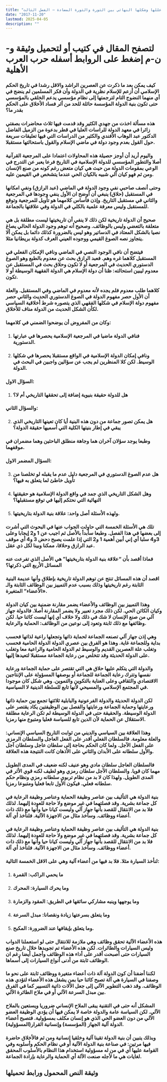 ```yaml
---
title: "حرب العرب الأهلية، عللها وشكلها النهائي بين الثورة والثورة المضادة – الفصل الثالث"
date: "2017-11-20"
lastmod: 2025-04-05
description: ""
---
```

# **لتصفح المقال في كتيب أو لتحميل وثيقة و-ن-م إضغط على الروابط أسفله** **حرب العرب الأهلية**

### كيف يمكن بعد ما ذكرت عن العصرين الراشد والاقل رشدا في تاريخ الحكم الإسلامي أن أزعم للإسلام نظرية في الدولة وأن فكر المسلمين لم ينضج في أي منهما النضوج التام لترجمتها إلى نظام مؤسسي يدعم الخلقي بالمؤسسي حتى تكون بنية الدولة المؤسسة حائلة للحد من أثر فساد الأخلاق على الحكم بقدر ما؟

### هذه مسألة اخذت من جهدي الكثير وقد قدمت فيها ثلاث محاضرات بصفتي زائرا في معهد الدولة للراسات العليا في قطر بدعوة من الزميل الفاضل الدكتور عبد الوهاب الأفندي والكثير من الدراسات التي فيها تعليقات سريعة حول القول بعدم وجود دولة في ماضي الإسلام والقول باستحالتها مستقبلا.

### واليوم أريد أن أوجز حصيلة هذه المحاولات اعتمادا على المرجعية القرآنية أصلا والتطور المؤسسي للدولة الإسلامية في التاريخ فرعا يعبر عن التدرج في الوعي بمقومات الدولة من حيث هي كيان متعض رغم كونه من صنع الإنسان ومن ثم فهو كيان آلي شبيه بالكيان الحي عندما يتشخص في القيمين عليه.

### وحتى أنصف صاحبي نفي وجود الدولة في الماضي (عبد الرازق) ونفي امكانها في المستقبل (حلاق) ينبغي أن أوضح ان الأول ينفي وجودها في المرجعية والثاني في مستقبل التاريخ. وإذن فأساس كلامهما هو تأويل للمرجعية وتوقع للمستقبل وليس معرفة علمية بالكلي في الدولة وفي علاقتها بالجماعة.

### صحيح أن الدولة تاريخية لكن ذلك لا ينفي أن تاريخيتها ليست مطلقة بل هي متعلقة بالتعضي وليس بالوظائف. وصحيح أنه توهم وجود الدولة الحالي يصاغ نصيا بالشكل المعتاد في الدساتير وهو ليس بالضرورة كذلك دائما بل يمكن ألا يتجاوز نصه الصوغ القيمي ووجوده العيني العرف كدولة بريطانيا مثلا.

### فيتضح أن نافي الوجود النصي في الماضي ونافي الإمكان الفعلي في المستقبل كلاهما غره وهم. فعبد الرازق بحث عن معدوم بالطبع وهو الصوغ الدستوري الحديث في المرجعية أو لا تكون وحلاق بحث في المستقبل عن معدوم ليبين استحالته: ظنا أن دولة الإسلام هي الدولة الفقهية الوسيطة أو لا تكون.

### كلاهما طلب معدوم فلم يجده لأنه معدوم في الماضي وفي المستقبل. والعلة أن الأول حصر مفهوم الدولة في الصوغ الدستوري الحديث والثاني حصر مفهوم دولة الإسلام في شكلها الفقهي الذي يتصوره شرط أخلاقية السياسي لكأن الشكل الحديث من الدولة مناف للأخلاق.

### وكان من المفروض أن يوضحوا الضمني في كلامهما:

1. ### فنافي الدولة ماضيا في المرجعية الإسلامية يحصرها في عبارتها الدستورية.
2. ### ونافي إمكان الدولة الإسلامية في الواقع مستقبلا يحصرها في شكلها الوسيط. لكن كلا المنظرين لم يجب عن سؤالين واجبين في البحث في الدولة.

### السؤال الاول:

1. ### هل للدولة حقيقة بنيوية إضافة إلى تحققها التاريخي أم لا؟

### والسؤال الثاني:

2. ### هل يمكن تصور جماعة من دون هذه البنية أيا كان تعينها التاريخي الذي يبقي في إطار بنيتها الكلية التي أسميها حقيقة الدولة؟

### وطبعا يوجد سؤلان آخران هما وجاهة منطلق الباحثين وهما مضمران في موقفهما.

### السؤال المضمر الاول:

3. ### هل عدم الصوغ الدستوري في المرجعية دليل عدم ما يقبله لو تخلصنا من تأويل خاطئ لما يتعلق به فيها؟
4. ### وهل الشكل التاريخي الذي جمد في واقع الدولة الإسلامية هو حقيقتها النهائية التي نحتكم إليها في توقع مستقبلها؟
5. ### ولهذه الأسئلة أصل واحد: علاقة بنية الدولة بتاريخيتها.

### تلك هي الأسئلة الخمسة التي حاولت الجواب عنها في البحوث التي أشرت إلى بعضها في هذا الفصل. وطبعا سأبدأ بالأصل ثم اجيب عن 1 و2 إيجابا وعلى 3و4 سلبا أي إني أبين أهمية 1 و2 التي إذا علمت يصبح دحض 3 و4 أي موقف عبد الرازق وحلاقا، ممكنا وبينا لكل ذي عقل.

### فماذا أقصد بأن “علاقة بنية الدولة بتاريخيتها” هي الأصل الذي تفرعت عنه المسائل الأربع التي ذكرتها؟

### اقصد أن هذه المسائل تنتج عن توهم الدولة تاريخية بإطلاق وأنها عديمة البنية الثابتة رغم تاريخيتها وذلك بسبب عدم التمييز بين الوظائف الثابتة والـ «الأعضاء” المتغيرة.

### وهذا التمييز بين الوظائف والأعضاء يضمر مقارنة ضمنية بين كيان الدولة وكيان الكائن الحي. لكن ذلك مجرد تعبير ولا يضمر المقارنة أصلا. فالدولة جهاز آلي من صنع الإنسان لا شك في ذلك ولا خلاف أي إنها ليست كائنا حيا. لكن وظائفها مع ذلك ثابتة وتعود إلى نوعين من الوظائف: الحماية والرعاية.

### وهي إذن جهاز آلي تصنعه الجماعة لحماية ذاتها وتجعلها راعية لذاتها فحسب بداية وللجماعة غاية. وهذا هو الفرق بين عصري الدولة الدولة الحامية فحسب وتغلب علة العصرين القديم والوسيط ثم الدولة الحامية والراعية معا وتغلب على الدولة الحديثة وقد تتخلص من رعاية الجماعة مستقبلا لتعيدها إليها.

### والدولة التي يتكلم عليها حلاق هي التي تقتصر على حماية الجماعة ورعاية نفسها وتترك رعاية الجماعة للجماعة أو بوصفها المسؤولة على الإنتاجين الاقتصادي والثقافي وعلى العناية بالتكوين والتموين. وهي شكل كان موجودا في المجتمع الإسلامي والمسيحي لأنها تابع للسلطة الدينية لا السياسية.

### لكن الدولة الحديثة والدولة الفرعونية والبابلية ثلاثتها تجمع بين حماية ذاتها ورعايتها وحماية الجماعة ورعايتها والفصل بين الوظيفتين يكاد يقتصر على الدولة الوسيطة. والحقيقة حتى في الدولة الوسيطة لم تكن الرعاية مطلقة الاستقلال عن الحماية لأن الدين تابع للسياسة فعليا ومتبوع منها رمزيا.

### وهذا العلاقة بين السياسي والديني من ثوابت التاريخ السياسي الإنساني: والعلة معلومة. فالسلطان الفعلي أقدر على الفعل العاجل والسلطان الرمزي على الفعل الآجل. ولما كان الحكم بحاجة إلى سلطان عاجل وسلطان آجل والأول سلطانه على الأبدان والثاني على الأذهان كانت النتيجة هذه العلاقة.

### فالسلطان العاجل سلطان مادي وهو عنيف لكنه ضعيف في المدى الطويل مهما كان قويا. والسلطان الآجل سلطان رمزي وهو لطيف لكنه قوي الأثر في المدى الطويل. ولهذا كان لا بد من نظام تربوي سلطانه رمزي ونظام حكم سلطانه فعلي. فيكون الأول تابعا فعليا ومتبوعا رمزيا.

### بنية الدولة هي التأليف بين عناصر وظيفة الحماية وعناصر وظيفة الرعاية في كل جماعة بشرية. وقد فصلتهما في غير موضع ولا حاجة للعودة إليهما. لذلك فلا بد من الانتقال للقصد بأنها جهاز آلي وليست كيانا حيا وأنها مع ذلك ذات أعضاء ووظائف. وسآخذ مثال من الاجهزة الآلية. فلنأخذ أي آلة.

### بنية الدولة هي التأليف بين عناصر وظيفة الحماية وعناصر وظيفة الرعاية في كل جماعة بشرية. وقد فصلتهما في غير موضع ولا حاجة للعودة إليهما. لذلك فلا بد من الانتقال للقصد بأنها جهاز آلي وليست كيانا حيا وأنها مع ذلك ذات أعضاء ووظائف. وسآخذ مثال من الاجهزة الآلية. فلنأخذ أي آلة.

### لنأخذ السيارة مثلا. فلا بد فيها من أعضاء آلية وهي على الاقل الخمسة التالية:

1. ### ما يحمي الراكب: القمرة
2. ### وما يحرك السيارة: المحرك
3. ### وما يوجهها وينبه مشاركي سائقها في الطريق: المقود والزمارة
4. ### وما يتعلق بسرعتها زيادة ونقصانا: مبدل السرعة
5. ### وما يتعلق بإيقافها عند الضرورة: المكبح.

### هذه الأعضاء الآلية تحقق وظائف وهي ملازمة للانتقال حتى لو استعملنا الدواب وليس السيارات والطائرات. لكن هذه الأعضاء تم تجويدها خلال تاريخ صنع السيارات حتى أصبحت أقدر على أداء هذه الوظائف وأجمل أيضا رغم ان الوظائف ثابتة من أدنى أنواع السيارات إلى أسماها.

### لكننا أضفنا أن كون الدولة آلة ذات أعضاء متغيرة ووظائف ثابتة على نحو ما وصفنا في السيارة هي آلة تصبح كائنا حيا بمن يشغل هذه الأعضاء لتؤدي هذه الوظائف. وقد ذهب التطوير الآلي إلى جعل الآلات ذاتية التسيير كما في الفرق بين مبدل السرعة الآلي أو في ملاح الطائرة الآلي.

### المشكل أنه حتى في التقنية يبقى الملاح الإنساني ضروريا ويستعين بالملاح الآلي. لكن السياسة عامة والدولة خاصة لا يمكن فيها أن يؤدي الوظيفة العضو الآلي من دون العضو الحي الذي هو إنسان مكلف بمسؤولية. فتصبح أعضاء الدولة آلية الجهاز (المؤسسة) وإنسانية القرار(المسؤولية).

### وبذلك يتبين أن بنية الدولة تقينا آلية وخلقيا إنسانية ومن ثم فالأخلاق حاضرة فيها مرتين: في صناعة بنية الدولة الآلية أو في نظام الحكم وأسلوبه وفي القوامة عليها أي في من له مسؤولية استخدام هذا النظام بالأسلوب المحقق لغايات هي ما لأجله صنعت الآلة أي الحماية والرعاية بإرادة الجماعة.

## وثيقة النص المحمول ورابط تحميلها

###
